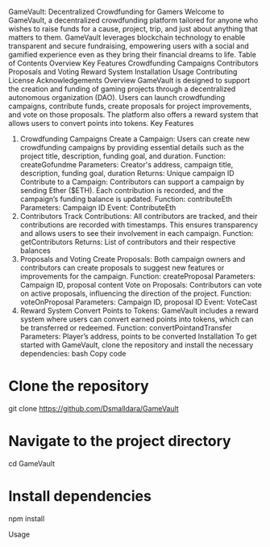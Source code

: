 GameVault: Decentralized Crowdfunding for Gamers
Welcome to GameVault, a decentralized crowdfunding platform tailored for anyone who wishes to raise funds for a cause, project, trip, and just about anything that matters to them. GameVault leverages blockchain technology to enable transparent and secure fundraising, empowering users with a social and gamified experience even as they bring their financial dreams to life.
Table of Contents
Overview
Key Features
Crowdfunding Campaigns
Contributors
Proposals and Voting
Reward System
Installation
Usage
Contributing
License
Acknowledgements
Overview
GameVault is designed to support the creation and funding of gaming projects through a decentralized autonomous organization (DAO). Users can launch crowdfunding campaigns, contribute funds, create proposals for project improvements, and vote on those proposals. The platform also offers a reward system that allows users to convert points into tokens.
Key Features
1. Crowdfunding Campaigns
Create a Campaign:
Users can create new crowdfunding campaigns by providing essential details such as the project title, description, funding goal, and duration.
Function: createGofundme
Parameters: Creator's address, campaign title, description, funding goal, duration
Returns: Unique campaign ID
Contribute to a Campaign:
Contributors can support a campaign by sending Ether ($ETH). Each contribution is recorded, and the campaign’s funding balance is updated.
Function: contributeEth
Parameters: Campaign ID
Event: ContributeEth
2. Contributors
Track Contributions:
All contributors are tracked, and their contributions are recorded with timestamps. This ensures transparency and allows users to see their involvement in each campaign.
Function: getContributors
Returns: List of contributors and their respective balances
3. Proposals and Voting
Create Proposals:
Both campaign owners and contributors can create proposals to suggest new features or improvements for the campaign.
Function: createProposal
Parameters: Campaign ID, proposal content
Vote on Proposals:
Contributors can vote on active proposals, influencing the direction of the project.
Function: voteOnProposal
Parameters: Campaign ID, proposal ID
Event: VoteCast
4. Reward System
Convert Points to Tokens:
GameVault includes a reward system where users can convert earned points into tokens, which can be transferred or redeemed.
Function: convertPointandTransfer
Parameters: Player’s address, points to be converted
Installation
To get started with GameVault, clone the repository and install the necessary dependencies:
bash
Copy code
# Clone the repository
git clone https://github.com/Dsmalldara/GameVault

# Navigate to the project directory
cd GameVault

# Install dependencies
npm install

Usage
